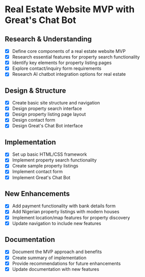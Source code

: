 # Real Estate Website MVP with Great's Chat Bot

## Research & Understanding
- [x] Define core components of a real estate website MVP
- [x] Research essential features for property search functionality
- [x] Identify key elements for property listing pages
- [x] Explore contact/inquiry form requirements
- [x] Research AI chatbot integration options for real estate

## Design & Structure
- [x] Create basic site structure and navigation
- [x] Design property search interface
- [x] Design property listing page layout
- [x] Design contact form
- [x] Design Great's Chat Bot interface

## Implementation
- [x] Set up basic HTML/CSS framework
- [x] Implement property search functionality
- [x] Create sample property listings
- [x] Implement contact form
- [x] Implement Great's Chat Bot

## New Enhancements
- [x] Add payment functionality with bank details form
- [x] Add Nigerian property listings with modern houses
- [x] Implement location/map features for property discovery
- [x] Update navigation to include new features

## Documentation
- [x] Document the MVP approach and benefits
- [x] Create summary of implementation
- [x] Provide recommendations for future enhancements
- [x] Update documentation with new features
